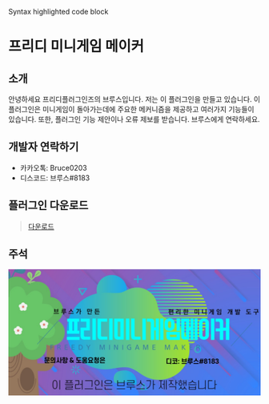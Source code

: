 Syntax highlighted code block

# 프리디 미니게임 메이커
## 소개
안녕하세요 프리디플러그인즈의 브루스입니다. 저는 이 플러그인을 만들고 있습니다.
이 플러그인은 미니게임이 돌아가는데에 주요한 메커니즘을 제공하고 여러가지 기능들이 있습니다. 
또한, 플러그인 기능 제안이나 오류 제보를 받습니다. 브루스에게 연락하세요. 

## 개발자 연락하기
- 카카오톡: Bruce0203
- 디스코드: 브루스#8183

## 플러그인 다운로드 
> [다운로드](https://github.com/FreedyPlugins/FreedyMinigameMaker/raw/master/FreedyMinigameMaker.jar)


## 주석
![Image](clouds.jpg)
